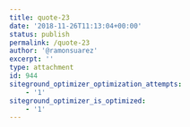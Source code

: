 ```yaml
---
title: quote-23
date: '2018-11-26T11:13:04+00:00'
status: publish
permalink: /quote-23
author: '@ramonsuarez'
excerpt: ''
type: attachment
id: 944
siteground_optimizer_optimization_attempts:
    - '1'
siteground_optimizer_is_optimized:
    - '1'
---
```

<!DOCTYPE html PUBLIC "-//W3C//DTD HTML 4.0 Transitional//EN" "http://www.w3.org/TR/REC-html40/loose.dtd">
<?xml encoding="UTF-8">
